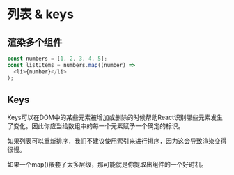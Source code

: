 # 列表 & keys

## 渲染多个组件
```javascript
const numbers = [1, 2, 3, 4, 5];
const listItems = numbers.map((number) =>
  <li>{number}</li>
);
```

## Keys
Keys可以在DOM中的某些元素被增加或删除的时候帮助React识别哪些元素发生了变化。因此你应当给数组中的每一个元素赋予一个确定的标识。

如果列表可以重新排序，我们不建议使用索引来进行排序，因为这会导致渲染变得很慢。

如果一个map()嵌套了太多层级，那可能就是你提取出组件的一个好时机。